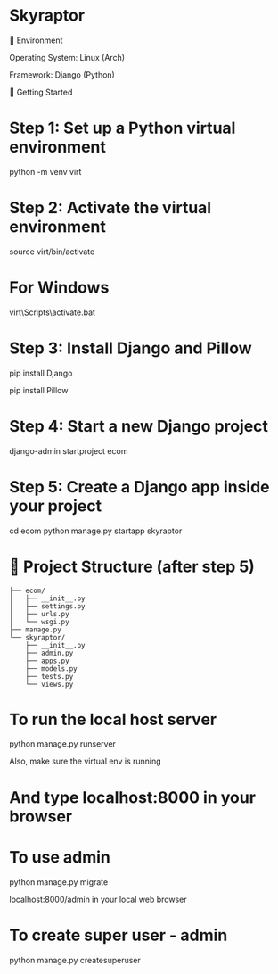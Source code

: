 # Skyraptor

🐧 Environment

Operating System: Linux (Arch)

Framework: Django (Python)

🔧 Getting Started
# Step 1: Set up a Python virtual environment

python -m venv virt

# Step 2: Activate the virtual environment

source virt/bin/activate

# For Windows

virt\Scripts\activate.bat 

# Step 3: Install Django and Pillow

pip install Django

pip install Pillow

# Step 4: Start a new Django project

django-admin startproject ecom

# Step 5: Create a Django app inside your project

cd ecom
python manage.py startapp skyraptor


# 📁 Project Structure (after step 5)
```ecom/
├── ecom/
│   ├── __init__.py
│   ├── settings.py
│   ├── urls.py
│   └── wsgi.py
├── manage.py
└── skyraptor/
    ├── __init__.py
    ├── admin.py
    ├── apps.py
    ├── models.py
    ├── tests.py
    └── views.py
```

# To run the local host server

python manage.py runserver

Also, make sure the virtual env is running

# And type localhost:8000 in your browser

# To use admin 

python manage.py migrate

localhost:8000/admin in your local web browser

# To create super user - admin
python manage.py createsuperuser
